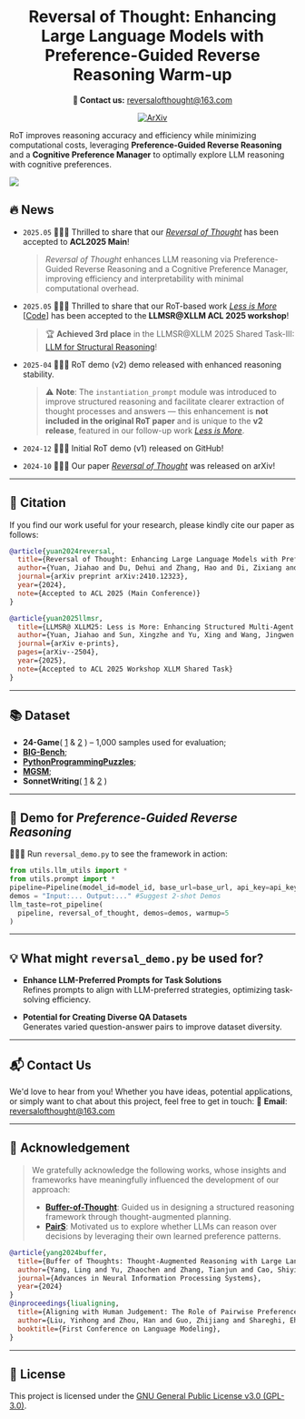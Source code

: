 <h1 align="center"> Reversal of Thought: Enhancing Large Language Models with Preference-Guided Reverse Reasoning Warm-up </h1>
<p align="center"> <strong>💌 Contact us:</strong> <a href="mailto:reversalofthought@163.com">reversalofthought@163.com</a> </p>
<p align='center'>
<a href="https://arxiv.org/pdf/2410.12323"><img src="https://img.shields.io/badge/arXiv-2410.12323-b31b1b.svg" alt="ArXiv"></a>
</p>

RoT improves reasoning accuracy and efficiency while minimizing computational costs, leveraging **Preference-Guided Reverse Reasoning** and a **Cognitive Preference Manager** to optimally explore LLM reasoning with cognitive preferences.

<img src="./asset/Reversal_Of_Thought.png">

## 🔥 News

- `2025.05` 🎉🎉🎉 Thrilled to share that our [_Reversal of Thought_](https://arxiv.org/pdf/2410.12323) has been accepted to **ACL2025 Main**!
  > _Reversal of Thought_ enhances LLM reasoning via Preference-Guided Reverse Reasoning and a Cognitive Preference Manager, improving efficiency and interpretability with minimal computational overhead.

- `2025.05` 🎉🎉🎉 Thrilled to share that our RoT-based work [_Less is More_](https://arxiv.org/abs/2504.16408) [[Code](https://github.com/Jiahao-Yuan/Less-is-More)] has been accepted to the **LLMSR@XLLM ACL 2025 workshop**!
  > 🏆 **Achieved 3rd place** in the LLMSR@XLLM 2025 Shared Task-III: [LLM for Structural Reasoning](https://github.com/xllms/LLMSR)!

- `2025-04` 🎉🎉🎉 RoT demo (v2) demo released with enhanced reasoning stability.  
  > ⚠️ **Note**: The `instantiation_prompt` module was introduced to improve structured reasoning and facilitate clearer extraction of thought processes and answers — this enhancement is **not included in the original RoT paper** and is unique to the **v2 release**, featured in our follow-up work [_Less is More_](https://arxiv.org/abs/2504.16408).

- `2024-12` 🎉🎉🎉 Initial RoT demo (v1) released on GitHub!  

- `2024-10` 🎉🎉🎉 Our paper [_Reversal of Thought_](https://arxiv.org/pdf/2410.12323) was released on arXiv!  

---

## 📖 Citation
If you find our work useful for your research, please kindly cite our paper as follows:
```bibtex
@article{yuan2024reversal,
  title={Reversal of Thought: Enhancing Large Language Models with Preference-Guided Reverse Reasoning Warm-up},
  author={Yuan, Jiahao and Du, Dehui and Zhang, Hao and Di, Zixiang and Naseem, Usman},
  journal={arXiv preprint arXiv:2410.12323},
  year={2024},
  note={Accepted to ACL 2025 (Main Conference)}
}

@article{yuan2025llmsr,
  title={LLMSR@ XLLM25: Less is More: Enhancing Structured Multi-Agent Reasoning via Quality-Guided Distillation},
  author={Yuan, Jiahao and Sun, Xingzhe and Yu, Xing and Wang, Jingwen and Du, Dehui and Cui, Zhiqing and Di, Zixiang},
  journal={arXiv e-prints},
  pages={arXiv--2504},
  year={2025},
  note={Accepted to ACL 2025 Workshop XLLM Shared Task}
}
```

---

## 📚 Dataset
- **24-Game**( [1](https://github.com/princeton-nlp/tree-of-thought-llm) & [2](https://huggingface.co/datasets/nlile/24-game) ) – 1,000 samples used for evaluation;
- [**BIG-Bench**](https://github.com/google/BIG-bench);
- [**PythonProgrammingPuzzles**](https://github.com/microsoft/PythonProgrammingPuzzles);
- [**MGSM**](https://github.com/google-research/url-nlp/tree/main/mgsm);
- **SonnetWriting**( [1](https://huggingface.co/datasets/turingmachine/meta-prompting/viewer/default/SonnetWriting) & [2](https://github.com/iljones00/Shakespearean-Sonnets-GPT) )

---

## 🚀 Demo for _Preference-Guided Reverse Reasoning_
🎉🎉🎉 Run `reversal_demo.py` to see the framework in action:
```python
from utils.llm_utils import *
from utils.prompt import *
pipeline=Pipeline(model_id=model_id, base_url=base_url, api_key=api_key, prob=True)
demos = "Input:... Output:..." #Suggest 2-shot Demos
llm_taste=rot_pipeline( 
  pipeline, reversal_of_thought, demos=demos, warmup=5
)
```

---

## 💡 What might `reversal_demo.py` be used for?
- **Enhance LLM-Preferred Prompts for Task Solutions**  
  Refines prompts to align with LLM-preferred strategies, optimizing task-solving efficiency.

- **Potential for Creating Diverse QA Datasets**  
  Generates varied question-answer pairs to improve dataset diversity.

---

## 📬 Contact Us
We'd love to hear from you! Whether you have ideas, potential applications, or simply want to chat about this project, feel free to get in touch:
💌 **Email**: [reversalofthought@163.com](mailto:reversalofthought@163.com)

---

## 🙏 Acknowledgement

>We gratefully acknowledge the following works, whose insights and frameworks have meaningfully influenced the development of our approach:
>- [**Buffer-of-Thought**](https://github.com/YangLing0818/buffer-of-thought-llm): Guided us in designing a structured reasoning framework through thought-augmented planning.
>- [**PairS**](https://github.com/cambridgeltl/PairS): Motivated us to explore whether LLMs can reason over decisions by leveraging their own learned preference patterns.
```bibtex
@article{yang2024buffer,
  title={Buffer of Thoughts: Thought-Augmented Reasoning with Large Language Models},
  author={Yang, Ling and Yu, Zhaochen and Zhang, Tianjun and Cao, Shiyi and Xu, Minkai and Zhang, Wentao and Gonzalez, Joseph E and Cui, Bin},
  journal={Advances in Neural Information Processing Systems},
  year={2024}
}
@inproceedings{liualigning,
  title={Aligning with Human Judgement: The Role of Pairwise Preference in Large Language Model Evaluators},
  author={Liu, Yinhong and Zhou, Han and Guo, Zhijiang and Shareghi, Ehsan and Vuli{\'c}, Ivan and Korhonen, Anna and Collier, Nigel},
  booktitle={First Conference on Language Modeling},
}
```

---

## 📄 License

This project is licensed under the [GNU General Public License v3.0 (GPL-3.0)](https://www.gnu.org/licenses/gpl-3.0.en.html).
